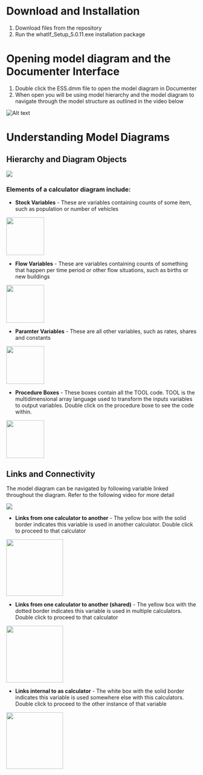 # Download and Installation
1. Download files from the repository
2. Run the whatIf_Setup_5.0.11.exe installation package

# Opening model diagram and the Documenter Interface
1. Double click the ESS.dmm file to open the model diagram in Documenter
2. When open you will be using model hierarchy and the model diagram to navigate through the model structure as outlined in the video below

![Alt text](https://github.com/whatIfTechnologies/ESS_public/blob/c3012f0b5208859692ce40318ca4162ca309136f/Documentation/documenter.jpg)

# Understanding Model Diagrams
## Hierarchy and Diagram Objects
[![](https://github.com/whatIfTechnologies/ESS_public/blob/cb5d6f428715aa092106a0f790ad5f30433e6259/Documentation/Diagram%20video.jpg)](https://www.youtube.com/watch?v=qFF_o69p0x8)

### Elements of a calculator diagram include:
* **Stock Variables** - These are variables containing counts of some item, such as population or number of vehicles

<img src="https://github.com/whatIfTechnologies/ESS_public/blob/b791397d4964658732260ac4a4fa18c99e8b4090/Documentation/stock.jpg" width="100">

* **Flow Variables** - These are variables containing counts of something that happen per time period or other flow situations, such as births or new buildings

<img src="https://github.com/whatIfTechnologies/ESS_public/blob/cb5d6f428715aa092106a0f790ad5f30433e6259/Documentation/flow.jpg" width="100">

* **Paramter Variables** - These are all other variables, such as rates, shares and constants

<img src="https://github.com/whatIfTechnologies/ESS_public/blob/cb5d6f428715aa092106a0f790ad5f30433e6259/Documentation/parameter.jpg" width="100">

* **Procedure Boxes** - These boxes contain all the TOOL code. TOOL is the multidimensional array language used to transform the inputs variables to output variables. Double click on the procedure boxe to see the code within.

<img src="https://github.com/whatIfTechnologies/ESS_public/blob/cb5d6f428715aa092106a0f790ad5f30433e6259/Documentation/calculator.jpg" width="100">

## Links and Connectivity
The model diagram can be navigated by following variable linked throughout the diagram. Refer to the following video for more detail

[![](https://github.com/whatIfTechnologies/ESS_public/blob/cb5d6f428715aa092106a0f790ad5f30433e6259/Documentation/Connectivity%20video.jpg)](https://www.youtube.com/watch?v=IRO5ZW0ZF-8)

* **Links from one calculator to another** - The yellow box with the solid border indicates this variable is used in another calculator. Double click to proceed to that calculator

<img src="https://github.com/whatIfTechnologies/ESS_public/blob/2ac15bf5a083306603c2af65ea5ba9a083de16e1/Documentation/external%20link.jpg" width="150">

* **Links from one calculator to another (shared)** - The yellow box with the dotted border indicates this variable is used in multiple calculators. Double click to proceed to that calculator

<img src="https://github.com/whatIfTechnologies/ESS_public/blob/2ac15bf5a083306603c2af65ea5ba9a083de16e1/Documentation/shared%20link.jpg" width="150">

* **Links internal to as calculator** - The white box with the solid border indicates this variable is used somewhere else with this calculators. Double click to proceed to the other instance of that variable

<img src="https://github.com/whatIfTechnologies/ESS_public/blob/2ac15bf5a083306603c2af65ea5ba9a083de16e1/Documentation/internal%20link.jpg" width="150">
